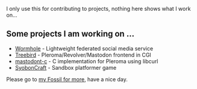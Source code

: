 I only use this for contributing to projects, nothing here shows what I work on...

## Some projects I am working on ...

- [Wormhole](https://code.nekobit.net/fossil/wormhole/home) - Lightweight federated social media service 
- [Treebird](https://code.nekobit.net/fossil/treebird/home) - Pleroma/Revolver/Mastodon frontend in CGI
- [mastodont-c](https://code.nekobit.net/fossil/mastodont-c/home) - C implementation for Pleroma using libcurl
- [SyobonCraft](https://code.nekobit.net/fossil/syoboncraft/home) - Sandbox platformer game

Please go to [my Fossil for more](https://fossil.nekobit.net/), have a nice day.
